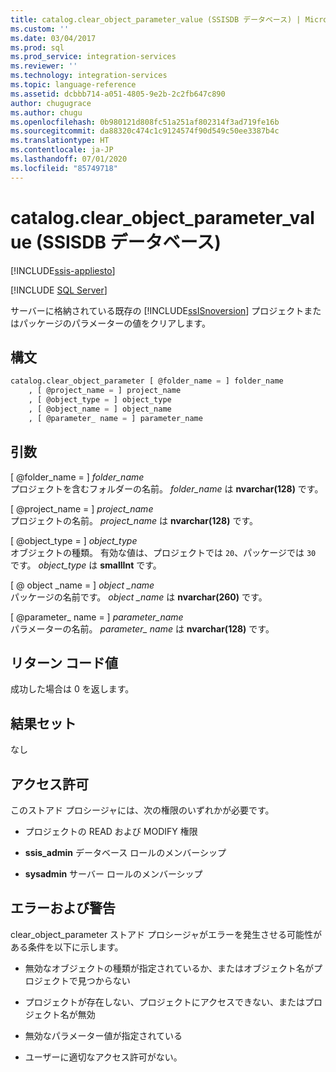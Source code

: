 ```yaml
---
title: catalog.clear_object_parameter_value (SSISDB データベース) | Microsoft Docs
ms.custom: ''
ms.date: 03/04/2017
ms.prod: sql
ms.prod_service: integration-services
ms.reviewer: ''
ms.technology: integration-services
ms.topic: language-reference
ms.assetid: dcbbb714-a051-4805-9e2b-2c2fb647c890
author: chugugrace
ms.author: chugu
ms.openlocfilehash: 0b980121d808fc51a251af802314f3ad719fe16b
ms.sourcegitcommit: da88320c474c1c9124574f90d549c50ee3387b4c
ms.translationtype: HT
ms.contentlocale: ja-JP
ms.lasthandoff: 07/01/2020
ms.locfileid: "85749718"
---
```

# <a name="catalogclear_object_parameter_value-ssisdb-database"></a>catalog.clear_object_parameter_value (SSISDB データベース)

[!INCLUDE[ssis-appliesto](../../includes/ssis-appliesto-ssvrpluslinux-asdb-asdw-xxx.md)]


[!INCLUDE [SQL Server](../../includes/applies-to-version/sqlserver.md)]

  サーバーに格納されている既存の [!INCLUDE[ssISnoversion](../../includes/ssisnoversion-md.md)] プロジェクトまたはパッケージのパラメーターの値をクリアします。  
  
## <a name="syntax"></a>構文  
  
```sql  
catalog.clear_object_parameter [ @folder_name = ] folder_name   
    , [ @project_name = ] project_name   
    , [ @object_type = ] object_type   
    , [ @object_name = ] object_name   
    , [ @parameter_ name = ] parameter_name  
```  
  
## <a name="arguments"></a>引数  
 [ \@folder_name = ] *folder_name*  
 プロジェクトを含むフォルダーの名前。 *folder_name* は **nvarchar(128)** です。  
  
 [ \@project_name = ] *project_name*  
 プロジェクトの名前。 *project_name* は **nvarchar(128)** です。  
  
 [ \@object_type = ] *object_type*  
 オブジェクトの種類。 有効な値は、プロジェクトでは `20`、パッケージでは `30` です。 *object_type* は **smallInt** です。  
  
 [ \@ object _name = ] *object _name*  
 パッケージの名前です。 *object _name* は **nvarchar(260)** です。  
  
 [ \@parameter_ name = ] *parameter_name*  
 パラメーターの名前。 *parameter_ name* は **nvarchar(128)** です。  
  
## <a name="return-code-value"></a>リターン コード値  
 成功した場合は 0 を返します。  
  
## <a name="result-sets"></a>結果セット  
 なし  
  
## <a name="permissions"></a>アクセス許可  
 このストアド プロシージャには、次の権限のいずれかが必要です。  
  
-   プロジェクトの READ および MODIFY 権限  
  
-   **ssis_admin** データベース ロールのメンバーシップ  
  
-   **sysadmin** サーバー ロールのメンバーシップ  
  
## <a name="errors-and-warnings"></a>エラーおよび警告  
 clear_object_parameter ストアド プロシージャがエラーを発生させる可能性がある条件を以下に示します。  
  
-   無効なオブジェクトの種類が指定されているか、またはオブジェクト名がプロジェクトで見つからない  
  
-   プロジェクトが存在しない、プロジェクトにアクセスできない、またはプロジェクト名が無効  
  
-   無効なパラメーター値が指定されている  
  
-   ユーザーに適切なアクセス許可がない。  
  
  
